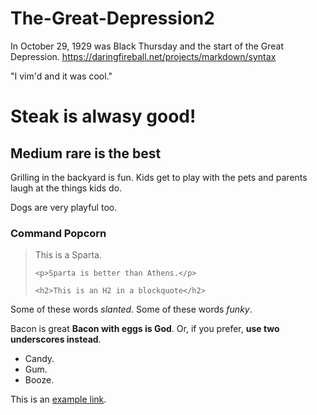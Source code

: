 # The-Great-Depression2

In October 29, 1929 was Black Thursday and the start of the Great Depression. 
https://daringfireball.net/projects/markdown/syntax

"I vim'd and it was cool."

<h1>Steak is alwasy good!</h1>

<h2>Medium rare is the best</h2>

<p>Grilling in the backyard is fun. Kids get to play with the pets and parents laugh at the things kids do.</p>

<p>Dogs are very playful too.</p>

<h3>Command Popcorn</h3>

<blockquote>
    <p>This is a Sparta.</p>

    <p>Sparta is better than Athens.</p>

    <h2>This is an H2 in a blockquote</h2>
</blockquote>

<p>Some of these words <em>slanted</em>.
Some of these words <em>funky</em>.</p>

<p>Bacon is great <strong>Bacon with eggs is God</strong>.
Or, if you prefer, <strong>use two underscores instead</strong>.</p>

<ul>
<li>Candy.</li>
<li>Gum.</li>
<li>Booze.</li>
</ul>

<p>This is an <a href="http://example.com/">
example link</a>.</p>
